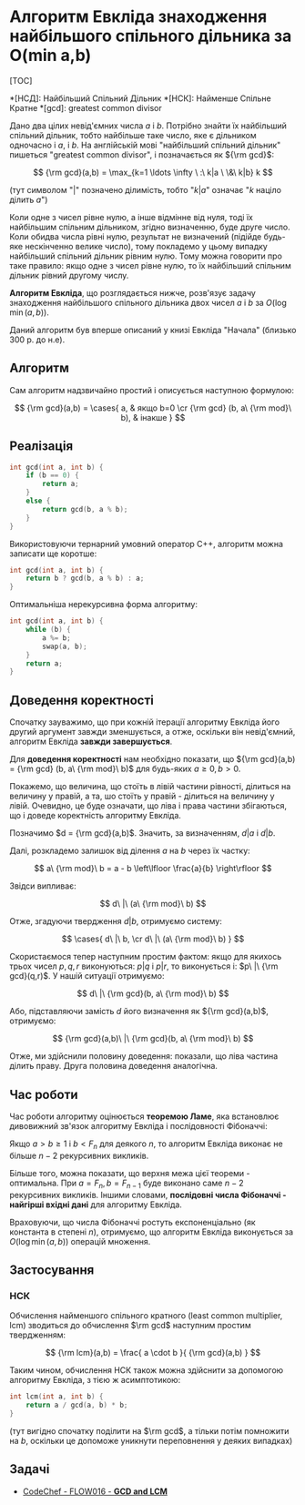 # Алгоритм Евкліда знаходження найбільшого спільного дільника за O(min a,b)

[TOC]

*[НСД]: Найбільший Спільний Дільник
*[НСК]: Найменше Спільне Кратне
*[gcd]: greatest common divisor

Дано два цілих невід'ємних числа $a$ і $b$. Потрібно знайти їх найбільший
спільний дільник, тобто найбільше таке число, яке є дільником одночасно і $a$, і
$b$. На англійській мові "найбільший спільний дільник" пишеться "greatest common
divisor", і позначається як ${\rm gcd}$:

$$ {\rm gcd}(a,b) = \max_{k=1 \ldots \infty \ :\  k|a \ \&\  k|b} k $$

(тут символом "$|$" позначено ділимість, тобто "$k|a$" означає "$k$ націло
ділить $a$")

Коли одне з чисел рівне нулю, а інше відмінне від нуля, тоді їх найбільшим
спільним дільником, згідно визначенню, буде друге число. Коли обидва числа рівні
нулю, результат не визначений (підійде будь-яке нескінченно велике число), тому
покладемо у цьому випадку найбільший спільний дільник рівним нулю. Тому можна
говорити про таке правило: якщо одне з чисел рівне нулю, то їх найбільший
спільним дільник рівний другому числу.

**Алгоритм Евкліда**, що розглядається нижче, розв'язує задачу знаходження
найбільшого спільного дільника двох чисел $a$ і $b$ за $O(\log \min(a,b))$.

Даний алгоритм був вперше описаний у книзі Евкліда "Начала" (близько 300 р. до
н.е).

## Алгоритм

Сам алгоритм надзвичайно простий і описується наступною формулою:

$$ {\rm gcd}(a,b) = \cases{ a, & якщо b=0 \cr {\rm gcd} (b, a\ {\rm mod}\ b), &
інакше } $$

## Реалізація

<!-- gcd_recursive -->
``` cpp
int gcd(int a, int b) {
    if (b == 0) {
        return a;
    }
    else {
        return gcd(b, a % b);
    }
}
```

Використовуючи тернарний умовний оператор C++, алгоритм можна записати ще
коротше:

<!-- gcd_ternary -->
``` cpp
int gcd(int a, int b) {
    return b ? gcd(b, a % b) : a;
}
```

Оптимальніша нерекурсивна форма алгоритму:

<!-- gcd -->
``` cpp
int gcd(int a, int b) {
    while (b) {
        a %= b;
        swap(a, b);
    }
    return a;
}
```

## Доведення коректності

Спочатку зауважимо, що при кожній ітерації алгоритму Евкліда його другий
аргумент завжди зменшується, а отже, оскільки він невід'ємний, алгоритм Евкліда
**завжди завершується**.

Для **доведення коректності** нам необхідно показати, що ${\rm gcd}(a,b) = {\rm
gcd} (b, a\ {\rm mod}\ b)$ для будь-яких $a \ge 0, b > 0$.

Покажемо, що величина, що стоїть в лівій частини рівності, ділиться на величину
у правій, а та, шо стоїть у правій - ділиться на величину у лівій. Очевидно, це
буде означати, що ліва і права частини збігаються, що і доведе коректність
алгоритму Евкліда.

Позначимо $d = {\rm gcd}(a,b)$. Значить, за визначенням, $d|a$ і $d|b$.

Далі, розкладемо залишок від ділення $a$ на $b$ через їх частку:

$$ a\ {\rm mod}\ b = a - b \left\lfloor \frac{a}{b} \right\rfloor $$

Звідси випливає:

$$ d\ |\ (a\ {\rm mod}\ b) $$

Отже, згадуючи твердження $d|b$, отримуємо систему:

$$ \cases{ d\ |\ b, \cr d\ |\ (a\ {\rm mod}\ b) } $$

Скористаємося тепер наступним простим фактом: якщо для якихось трьох чисел
$p,q,r$ виконуються: $p|q$ і $p|r$, то виконується і: $p\ |\ {\rm gcd}(q,r)$. У
нашій ситуації отримуємо:

$$ d\ |\ {\rm gcd}(b, a\ {\rm mod}\ b) $$

Або, підставляючи замість $d$ його визначення як ${\rm gcd}(a,b)$, отримуємо:

$$ {\rm gcd}(a,b)\ |\ {\rm gcd}(b, a\ {\rm mod}\ b) $$

Отже, ми здійснили половину доведення: показали, що ліва частина ділить праву.
Друга половина доведення аналогічна.

## Час роботи

Час роботи алгоритму оцінюється **теоремою Ламе**, яка встановлює дивовижний
зв'язок алгоритму Евкліда і послідовності Фібоначчі:

Якщо $a > b \ge 1$ і $b < F_n$ для деякого $n$, то алгоритм Евкліда виконає не
більше $n-2$ рекурсивних викликів.

Більше того, можна показати, що верхня межа цієї теореми - оптимальна. При $a =
F_n, b = F_{n-1}$ буде виконано саме $n-2$ рекурсивних викликів. Іншими словами,
**послідовні числа Фібоначчі - найгірші вхідні дані** для алгоритму Евкліда.

Враховуючи, що числа Фібоначчі ростуть експоненціально (як константа в степені
$n$), отримуємо, що алгоритм Евкліда виконується за $O(\log \min(a,b))$ операцій
множення.

## Застосування

### НСК

Обчислення найменшого спільного кратного (least common multiplier, lcm)
зводиться до обчислення $\rm gcd$ наступним простим твердженням:

$$ {\rm lcm}(a,b) = \frac{ a \cdot b }{ {\rm gcd}(a,b) } $$

Таким чином, обчислення НСК також можна здійснити за допомогою алгоритму
Евкліда, з тією ж асимптотикою:

<!-- lcm -->
``` cpp
int lcm(int a, int b) {
    return a / gcd(a, b) * b;
}
```

(тут вигідно спочатку поділити на $\rm gcd$, а тільки потім помножити на $b$,
оскільки це допоможе уникнути переповнення у деяких випадках)

## Задачі

* [CodeChef - FLOW016 - **GCD and LCM**](https://www.codechef.com/problems/FLOW016)
